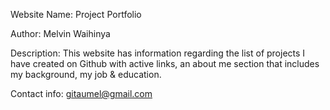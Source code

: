 Website Name: Project Portfolio


Author: Melvin Waihinya


Description:
This website has information regarding the list of projects I have created on Github with active links, an about me section that includes my background, my job & education.


Contact info: gitaumel@gmail.com
